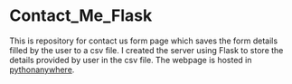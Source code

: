 # Contact_Me_Flask

This is repository for contact us form page which saves the form details filled by the user to a csv file. I created the server using Flask to store the details provided by user in the csv file. The webpage is hosted in [pythonanywhere](https://www.pythonanywhere.com/).
